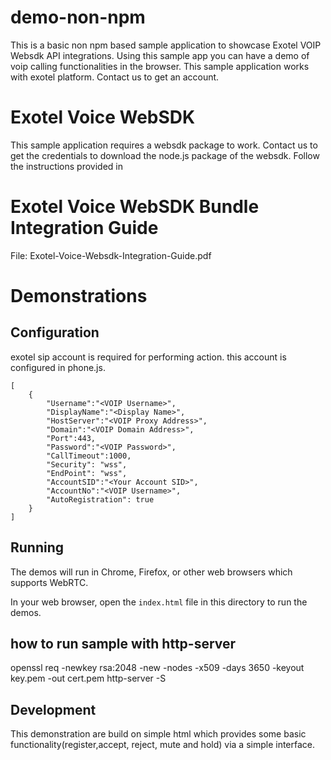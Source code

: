 # demo-non-npm
This is a basic non npm based sample application to showcase Exotel VOIP Websdk API integrations. Using this sample app you can have a demo of voip calling functionalities in the browser. This sample application works with exotel platform. Contact us to get an account.

# Exotel Voice WebSDK
This sample application requires a websdk package to work. Contact us to get the credentials to download the node.js package of the websdk. Follow the instructions provided in 

# Exotel Voice WebSDK Bundle Integration Guide
File: Exotel-Voice-Websdk-Integration-Guide.pdf

# Demonstrations

## Configuration

exotel sip account is required for performing action. this account is configured in phone.js.

```
[
    {
        "Username":"<VOIP Username>",
        "DisplayName":"<Display Name>",
        "HostServer":"<VOIP Proxy Address>",
        "Domain":"<VOIP Domain Address>",
        "Port":443,
        "Password":"<VOIP Password>",
        "CallTimeout":1000,
        "Security": "wss",
        "EndPoint": "wss",
        "AccountSID":"<Your Account SID>",
        "AccountNo":"<VOIP Username>",
        "AutoRegistration": true
    }            
]
```

## Running

The demos will run in Chrome, Firefox, or other web browsers which supports WebRTC.

In your web browser, open the `index.html` file in this directory to run the demos.

## how to run sample with http-server 

openssl req -newkey rsa:2048 -new -nodes -x509 -days 3650 -keyout key.pem -out cert.pem
http-server  -S 


## Development

This demonstration are build on simple html which provides some basic functionality(register,accept, reject, mute and hold) via a simple interface.
